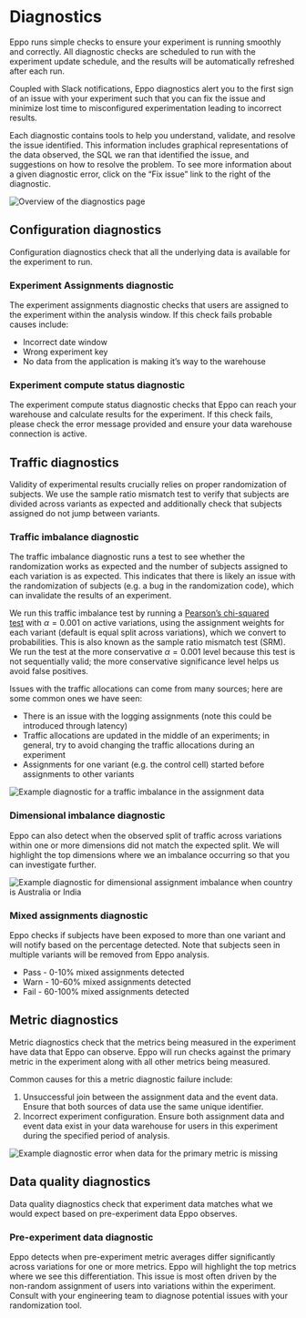 # Diagnostics

Eppo runs simple checks to ensure your experiment is running smoothly and correctly. All diagnostic checks are scheduled to run with the experiment update schedule, and the results will be automatically refreshed after each run.

Coupled with Slack notifications, Eppo diagnostics alert you to the first sign of an issue with your experiment such that you can fix the issue and minimize lost time to misconfigured experimentation leading to incorrect results.

Each diagnostic contains tools to help you understand, validate, and resolve the issue identified. This information includes graphical representations of the data observed, the SQL we ran that identified the issue, and suggestions on how to resolve the problem. To see more information about a given diagnostic error, click on the “Fix issue” link to the right of the diagnostic.

![Overview of the diagnostics page](/img/experiments/diagnostics/diagnostics_overview.png)

## Configuration diagnostics

Configuration diagnostics check that all the underlying data is available for the experiment to run.

### Experiment Assignments diagnostic

The experiment assignments diagnostic checks that users are assigned to the experiment within the analysis window. If this check fails probable causes include:

- Incorrect date window
- Wrong experiment key
- No data from the application is making it’s way to the warehouse

### Experiment compute status diagnostic

The experiment compute status diagnostic checks that Eppo can reach your warehouse and calculate results for the experiment. If this check fails, please check the error message provided and ensure your data warehouse connection is active.

## Traffic diagnostics

Validity of experimental results crucially relies on proper randomization of subjects. We use the sample ratio mismatch test to verify that subjects are divided across variants as expected and additionally check that subjects assigned do not jump between variants.

### Traffic imbalance diagnostic

The traffic imbalance diagnostic runs a test to see whether the randomization works as expected and the number of subjects assigned to each variation is as expected. This indicates that there is likely an issue with the randomization of subjects (e.g. a bug in the randomization code), which can invalidate the results of an experiment.

We run this traffic imbalance test by running a [Pearson’s chi-squared test](https://en.wikipedia.org/wiki/Pearson%27s_chi-squared_test) with $\alpha = 0.001$ on active variations, using the assignment weights for each variant (default is equal split across variations), which we convert to probabilities. This is also known as the sample ratio mismatch test (SRM). We run the test at the more conservative $\alpha = 0.001$ level because this test is not sequentially valid; the more conservative significance level helps us avoid false positives.

Issues with the traffic allocations can come from many sources; here are some common ones we have seen:

- There is an issue with the logging assignments (note this could be introduced through latency)
- Traffic allocations are updated in the middle of an experiments; in general, try to avoid changing the traffic allocations during an experiment
- Assignments for one variant (e.g. the control cell) started before assignments to other variants

![Example diagnostic for a traffic imbalance in the assignment data](/img/experiments/diagnostics/diagnostics_imbalance.png)

### Dimensional imbalance diagnostic

Eppo can also detect when the observed split of traffic across variations within one or more dimensions did not match the expected split. We will highlight the top dimensions where we an imbalance occurring so that you can investigate further.

![Example diagnostic for dimensional assignment imbalance when country is Australia or India](/img/experiments/diagnostics/diagnostics_imbalance_dimensional.png)

### Mixed assignments diagnostic
Eppo checks if subjects have been exposed to more than one variant and will notify based on the percentage detected. Note that subjects seen in multiple variants will be removed from Eppo analysis.

- Pass - 0-10% mixed assignments detected
- Warn - 10-60% mixed assignments detected
- Fail - 60-100% mixed assignments detected

## Metric diagnostics

Metric diagnostics check that the metrics being measured in the experiment have data that Eppo can observe. Eppo will run checks against the primary metric in the experiment along with all other metrics being measured.

Common causes for this a metric diagnostic failure include:

1. Unsuccessful join between the assignment data and the event data. Ensure that both sources of data use the same unique identifier.
2. Incorrect experiment configuration. Ensure both assignment data and event data exist in your data warehouse for users in this experiment during the specified period of analysis.

![Example diagnostic error when data for the primary metric is missing](/img/experiments/diagnostics/diagnostics_metric.png)

## Data quality diagnostics

Data quality diagnostics check that experiment data matches what we would expect based on pre-experiment data Eppo observes.

### Pre-experiment data diagnostic

Eppo detects when pre-experiment metric averages differ significantly across variations for one or more metrics. Eppo will highlight the top metrics where we see this differentiation.
This issue is most often driven by the non-random assignment of users into variations within the experiment. Consult with your engineering team to diagnose potential issues with your randomization tool.

